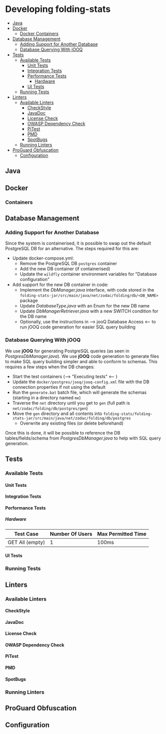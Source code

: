 # Developing folding-stats

- [Java](#java)
- [Docker](#docker)
    - [Docker Containers](#containers)
- [Database Management](#database-management)
    - [Adding Support for Another Database](#adding-support-for-another-database)
    - [Database Querying With jOOQ](#database-querying-with-jooq)
- [Tests](#tests)
    - [Available Tests](#available-tests)
        - [Unit Tests](#unit-tests)
        - [Integration Tests](#integration-tests)
        - [Performance Tests](#performance-tests)
            - [Hardware](#hardware)
        - [UI Tests](#ui-tests)
    - [Running Tests](#running-tests)
- [Linters](#linters)
    - [Available Linters](#available-linters)
        - [CheckStyle](#checkstyle)
        - [JavaDoc](#javadoc)
        - [License Check](#license-check)
        - [OWASP Dependency Check](#owasp-dependency-check)
        - [PiTest](#pitest)
        - [PMD](#pmd)
        - [SpotBugs](#spotbugs)
    - [Running Linters](#running-linters)
- [ProGuard Obfuscation](#proguard-obfuscation)
    - [Configuration](#configuration)

## Java

## Docker

### Containers

## Database Management

### Adding Support for Another Database

Since the system is containerised, it is possible to swap out the default PostgreSQL DB for an alternative. The steps required for this are:

- Update docker-compose.yml:
    - Remove the PostgreSQL DB `postgres` container
    - Add the new DB container (if containerised)
    - Update the `wildfly` container environment variables for "Database configuration"
- Add support for the new DB container in code:
    - Implement the *DbManager.java* interface, with code stored in the `folding-stats-jar/src/main/java/net/zodac/folding/db/<DB_NAME>` package
    - Update *DatabaseType.java* with an Enum for the new DB name
    - Update *DbManagerRetriever.java* with a new SWITCH condition for the DB name
    - Optionally, use the instructions in --> jooQ Database Access <-- to run jOOQ code generation for easier SQL query building

### Database Querying With jOOQ

We use **jOOQ** for generating PostgreSQL queries (as seen in *PostgresDbManager.java*). We use **jOOQ** code generation to generate files to make SQL
query building simpler and able to conform to schemas. This requires a few steps when the DB changes:

- Start the test containers (--> "Executing tests" <-- )
- Update the `docker/postgres/jooq/jooq-config.xml` file with the DB connection properties if not using the default
- Run the `generate.bat` batch file, which will generate the schemas (starting in a directory named `me`)
- Traverse the `net` directory until you get to `gen` (full path is `net/zodac/folding/db/postgres/gen`)
- Move the `gen` directory and all contents into `folding-stats/folding-stats-jar/src/main/java/net/zodac/folding/db/postgres`
    - Overwrite any existing files (or delete beforehand)

Once this is done, it will be possible to reference the DB tables/fields/schema from *PostgresDbManager.java* to help with SQL query generation.

## Tests

### Available Tests

#### Unit Tests

#### Integration Tests

#### Performance Tests

##### Hardware

| Test Case       | Number Of Users | Max Permitted Time |
|-----------------|-----------------|--------------------|
| GET All (empty) | 1               | 100ms              |

#### UI Tests

### Running Tests

## Linters

### Available Linters

#### CheckStyle

#### JavaDoc

#### License Check

#### OWASP Dependency Check

#### PiTest

#### PMD

#### SpotBugs

### Running Linters

## ProGuard Obfuscation

## Configuration
